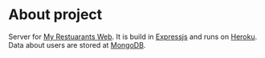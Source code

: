 # About project
  Server for [My Restuarants Web](https://myrestaurantsweb.netlify.app/). It is build in [Expressjs](https://expressjs.com/) and runs on [Heroku](https://heroku.com/). Data about users are stored at [MongoDB](https://www.mongodb.com/).
